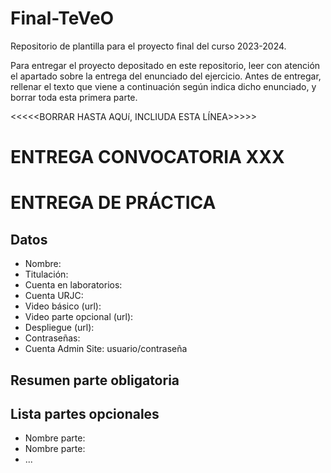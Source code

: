# Final-TeVeO

Repositorio de plantilla para el proyecto final del curso 2023-2024.

Para entregar el proyecto depositado en este repositorio, leer con atención el apartado sobre la entrega del enunciado del ejercicio. Antes de entregar, rellenar el texto que viene a continuación según indica dicho enunciado, y borrar toda esta primera parte.

<<<<<BORRAR HASTA AQUí, INCLIUDA ESTA LÍNEA>>>>>

# ENTREGA CONVOCATORIA XXX

# ENTREGA DE PRÁCTICA

## Datos

* Nombre:
* Titulación:
* Cuenta en laboratorios:
* Cuenta URJC:
* Video básico (url):
* Video parte opcional (url):
* Despliegue (url):
* Contraseñas:
* Cuenta Admin Site: usuario/contraseña

## Resumen parte obligatoria

## Lista partes opcionales

* Nombre parte:
* Nombre parte:
* ...

